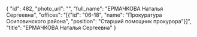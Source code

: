 {
    "id": 482,
    "photo_url": "",
    "full_name": "ЕРМАЧКОВА Наталья Сергеевна",
    "offices": "[{\"id\": \"06-18\", \"name\": \"Прокуратура Осиповичского района\", \"position\": \"Старший помощник прокурора\"}]",
    "title": "ЕРМАЧКОВА Наталья Сергеевна"
}